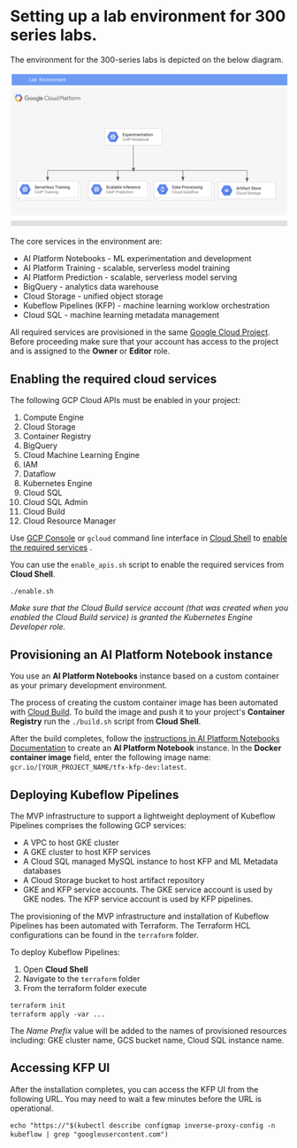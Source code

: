 # Setting up a lab environment for 300 series labs.

The environment for the 300-series labs is depicted on the below diagram.

![Reference topolgy](/images/lab_200_env.png)

The core services in the environment are:
- AI Platform Notebooks - ML experimentation and development
- AI Platform Training - scalable, serverless model training
- AI Platform Prediction - scalable, serverless model serving
- BigQuery - analytics data warehouse
- Cloud Storage - unified object storage
- Kubeflow Pipelines (KFP) - machine learning worklow orchestration
- Cloud SQL - machine learning metadata  management
    
All required services are provisioned in the same [Google Cloud Project](https://cloud.google.com/storage/docs/projects). Before proceeding make sure that your account has access to the project and is assigned to the **Owner** or **Editor** role.

## Enabling the required cloud services

The following GCP Cloud APIs  must be enabled in your project:
1. Compute Engine
1. Cloud Storage
1. Container Registry
1. BigQuery
1. Cloud Machine Learning Engine
1. IAM
1. Dataflow
1. Kubernetes Engine
1. Cloud SQL
1. Cloud SQL Admin
1. Cloud Build
1. Cloud Resource Manager

Use [GCP Console](https://console.cloud.google.com/) or `gcloud` command line interface in [Cloud Shell](https://cloud.google.com/shell/docs/) to [enable the required services](https://cloud.google.com/service-usage/docs/enable-disable) . 

You can use the `enable_apis.sh` script to enable the required services from **Cloud Shell**.
```
./enable.sh
```

*Make sure that the Cloud Build service account (that was created when you enabled the Cloud Build service) is granted the Kubernetes Engine Developer role.*

## Provisioning an AI Platform Notebook instance
You use an **AI Platform Notebooks** instance based on a custom container as your primary development environment. 

The process of creating the custom container image has been automated with  [Cloud Build](https://cloud.google.com/cloud-build/). To build the image and push it to your project's **Container Registry** run the `./build.sh` script from **Cloud Shell**.

After the build completes, follow the  [instructions in AI Platform Notebooks Documentation](https://cloud.google.com/ai-platform/notebooks/docs/custom-container) to create an **AI Platform Notebook** instance. In the **Docker container image** field, enter the following image name: `gcr.io/[YOUR_PROJECT_NAME/tfx-kfp-dev:latest`.





## Deploying Kubeflow Pipelines 

The MVP infrastructure to support a lightweight deployment of Kubeflow Pipelines comprises the following GCP services:
- A VPC to host GKE cluster
- A GKE cluster to host KFP services
- A Cloud SQL managed MySQL instance to host KFP and ML Metadata databases
- A Cloud Storage bucket to host artifact repository
- GKE and KFP service accounts. The GKE service account is used by GKE nodes. The KFP service account is used by KFP pipelines.

The provisioning of the MVP infrastructure and installation of Kubeflow Pipelines has been automated with Terraform. The Terraform HCL configurations can be found in the `terraform` folder.

To deploy Kubeflow Pipelines:

1. Open **Cloud Shell**
1. Navigate to the `terraform` folder
1. From the terraform folder execute
```
terraform init 
terraform apply -var ...
```

The *Name Prefix* value will be added to the names of provisioned resources including: GKE cluster name, GCS bucket name, Cloud SQL instance name.

## Accessing KFP UI

After the installation completes, you can access the KFP UI from the following URL. You may need to wait a few minutes before the URL is operational.

```
echo "https://"$(kubectl describe configmap inverse-proxy-config -n kubeflow | grep "googleusercontent.com")
```
